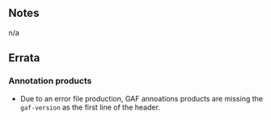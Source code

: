 
## Notes

n/a

## Errata

### Annotation products

* Due to an error file production, GAF annoations products are missing the `gaf-version` as the first line of the header.

